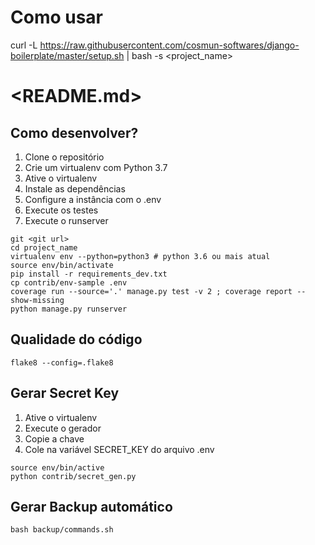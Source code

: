 # Como usar

curl -L https://raw.githubusercontent.com/cosmun-softwares/django-boilerplate/master/setup.sh | bash -s <project_name>


# <README.md>

## Como desenvolver?

1. Clone o repositório
2. Crie um virtualenv com Python 3.7
3. Ative o virtualenv
4. Instale as dependências
5. Configure a instância com o .env
6. Execute os testes
6. Execute o runserver

```console
git <git url>
cd project_name
virtualenv env --python=python3 # python 3.6 ou mais atual
source env/bin/activate
pip install -r requirements_dev.txt
cp contrib/env-sample .env
coverage run --source='.' manage.py test -v 2 ; coverage report --show-missing
python manage.py runserver
```

## Qualidade do código

```console
flake8 --config=.flake8
```

## Gerar Secret Key

1. Ative o virtualenv
2. Execute o gerador
3. Copie a chave
4. Cole na variável SECRET_KEY do arquivo .env

```console
source env/bin/active
python contrib/secret_gen.py
```

## Gerar Backup automático

```console
bash backup/commands.sh
```
